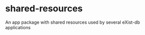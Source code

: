 shared-resources
================

An app package with shared resources used by several eXist-db applications